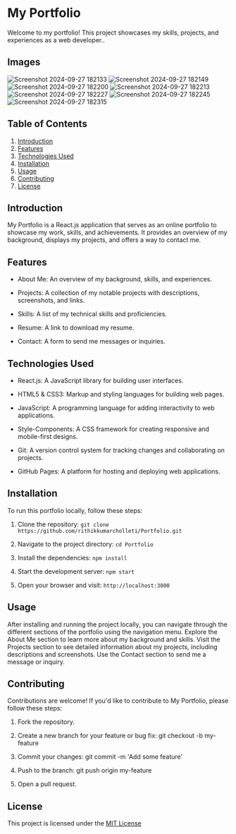 # My Portfolio

Welcome to my portfolio! This project showcases my skills, projects, and experiences as a web developer..

## Images

![Screenshot 2024-09-27 182133](https://github.com/user-attachments/assets/6a79f8e9-5570-45ff-8441-d309210740a0)
![Screenshot 2024-09-27 182149](https://github.com/user-attachments/assets/ec1d41cf-c2f9-4569-b184-175cfb833669)
![Screenshot 2024-09-27 182200](https://github.com/user-attachments/assets/4d6698c6-ca43-4d83-b95b-8a65c0423f59)
![Screenshot 2024-09-27 182213](https://github.com/user-attachments/assets/5388f553-d001-46dc-8f0f-0e79d5d70d4e)
![Screenshot 2024-09-27 182227](https://github.com/user-attachments/assets/a9372ac4-769d-4ca8-b9d1-1123f5306e0d)
![Screenshot 2024-09-27 182245](https://github.com/user-attachments/assets/691fa7fc-ff9a-4d6d-a4a1-018ce36f0c13)
![Screenshot 2024-09-27 182315](https://github.com/user-attachments/assets/1af3e789-2d53-4f89-9a1b-5ba90dc5fd35)


## Table of Contents
1. [Introduction](#introduction)
2. [Features](#features)
3. [Technologies Used](#technologies-used)
4. [Installation](#installation)
5. [Usage](#usage)
6. [Contributing](#contributing)
7. [License](#license)


## Introduction

My Portfolio is a React.js application that serves as an online portfolio to showcase my work, skills, and achievements. It provides an overview of my background, displays my projects, and offers a way to contact me.

## Features

- About Me: An overview of my background, skills, and experiences.

- Projects: A collection of my notable projects with descriptions, screenshots, and links.

- Skills: A list of my technical skills and proficiencies.

- Resume: A link to download my resume.

- Contact: A form to send me messages or inquiries.


## Technologies Used

- React.js: A JavaScript library for building user interfaces.

- HTML5 & CSS3: Markup and styling languages for building web pages.

- JavaScript: A programming language for adding interactivity to web applications.

- Style-Components: A CSS framework for creating responsive and mobile-first designs.

- Git: A version control system for tracking changes and collaborating on projects.

- GitHub Pages: A platform for hosting and deploying web applications.


## Installation

To run this portfolio locally, follow these steps:

1. Clone the repository: `git clone https://github.com/rithikkumarcholleti/Portfolio.git`

2. Navigate to the project directory: `cd Portfolio`
  
3. Install the dependencies: `npm install`

4. Start the development server: `npm start`

5. Open your browser and visit: `http://localhost:3000`


## Usage

After installing and running the project locally, you can navigate through the different sections of the portfolio using the navigation menu. Explore the About Me section to learn more about my background and skills. Visit the Projects section to see detailed information about my projects, including descriptions and screenshots. Use the Contact section to send me a message or inquiry.


## Contributing

Contributions are welcome! If you'd like to contribute to My Portfolio, please follow these steps:

1. Fork the repository.

2. Create a new branch for your feature or bug fix: git checkout -b my-feature

3. Commit your changes: git commit -m 'Add some feature'

4. Push to the branch: git push origin my-feature

5. Open a pull request.


## License

This project is licensed under the [MIT License](https://opensource.org/licenses/MIT)
